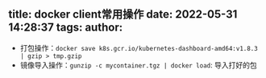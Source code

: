 title: docker client常用操作
date: 2022-05-31 14:28:37
tags:
author:
---
- 打包操作：`docker save k8s.gcr.io/kubernetes-dashboard-amd64:v1.8.3  | gzip > tmp.gzip`
- 镜像导入操作：`gunzip -c mycontainer.tgz | docker load`: 导入打好的包
